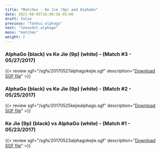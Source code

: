```yaml
---
title: "Matches - Ke Jie (9p) and AlphaGo"
date: 2021-08-05T16:08:56-03:00
draft: false
previous: "fanhui-alphago"
next: "leesedol-alphago"
menu: "matches"
weight: 2
---
```


### AlphaGo (black) vs Ke Jie (9p) (white) - (Match #3 - 05/27/2017)

{{< review sgf="/sgfs/20170527alphagokejie.sgf" description="<a href='/sgfs/20170527alphagokejie.sgf'>Download SGF file</a>" >}}

### AlphaGo (black) vs Ke Jie (9p) (white) - (Match #2 - 05/25/2017)

{{< review sgf="/sgfs/20170525kejiealphago.sgf" description="<a href='/sgfs/20170525kejiealphago.sgf'>Download SGF file</a>" >}}

### Ke Jie (9p) (black) vs AlphaGo (white) - (Match #1 - 05/23/2017)

{{< review sgf="/sgfs/20170523alphagokejie.sgf" description="<a href='/sgfs/20170523alphagokejie.sgf'>Download SGF file</a>" >}}
